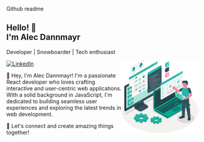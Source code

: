 Github readme

## Hello! 👋<br /> I'm Alec Dannmayr

Developer | Snowboarder | Tech enthusiast 

<img width="40%" align="right" alt="Developer" src="https://raw.githubusercontent.com/TWinsnes/TWinsnes/master/images/developer.svg" />

[![LinkedIn](https://img.shields.io/badge/-LinkedIn-blue?style=flat&logo=Linkedin&logoColor=white)]([https://www.linkedin.com/in/winsnes/](https://www.linkedin.com/in/alec-dannmayr-9bb265109/))

👋 Hey, I'm Alec Dannmayr! I'm a passionate React developer who loves crafting interactive and user-centric web applications. With a solid background in JavaScript, I'm dedicated to building seamless user experiences and exploring the latest trends in web development.

🚀 Let's connect and create amazing things together!

<!--
**TWinsnes/TWinsnes** is a ✨ _special_ ✨ repository because its `README.md` (this file) appears on your GitHub profile.

Here are some ideas to get you started:

- 🔭 I’m currently working on ...
- 🌱 I’m currently learning ...
- 👯 I’m looking to collaborate on ...
- 🤔 I’m looking for help with ...
- 💬 Ask me about ...
- 📫 How to reach me: ...
- 😄 Pronouns: ...
- ⚡ Fun fact: ...
-->
